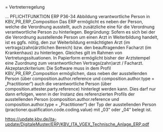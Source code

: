 = Vertreterregelung

...
PFLICHTFUNKTION ERP
P36-34 Abbildung verantwortliche Person in KBV_PR_ERP_Composition
Das ERP ermöglicht es neben der Person, welche die Verordnung ausstellt, auch zusätzliche eine für die
Verordnung verantwortliche Person zu hinterlegen.
Begründung:
Sofern es sich bei der die Verordnung ausstellende Person um einen Arzt in Weiterbildung handelt, ist es
ggfs. nötig, den zur Weiterbildung ermächtigten Arzt (im vertrags(zahn)ärztlichen Bereich) bzw. den
beauftragenden Facharzt (im Krankenhaus) zu hinterlegen. Gleiches gilt im Rahmen von
Vertretungssituationen. In Papierform ermöglicht bisher der Arztstempel eine Zuordnung zum
verantwortlichen Vertrags(zahn)arzt / Facharzt.
Akzeptanzkriterium:
Die Software muss in dem Profil KBV_PR_ERP_Composition ermöglichen, dass neben der ausstellenden
Person (über composition.author.reference und composition.author.type = „Practitioner“) auch die
verantwortliche Person (über composition.attester.party.reference) hinterlegt werden kann. 
Dies darf nur dann erfolgen, wenn in der Instanz des referenzierten Profils der ausstellenden Person
(composition.author.reference und composition.author.type = „Practitioner“) der Typ der
ausstellenden Person (practioner.qualification.code.coding.value) mit „03“ oder „04“ belegt ist.

https://update.kbv.de/ita-update/DigitaleMuster/ERP/KBV_ITA_VGEX_Technische_Anlage_ERP.pdf
